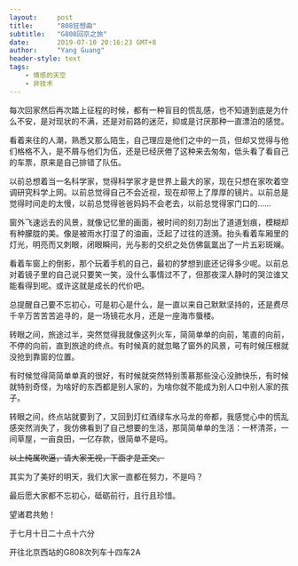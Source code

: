 ```yaml
---
layout:     post
title:      "808狂想曲"
subtitle:   "G808回京之旅"
date:       2019-07-10 20:16:23 GMT+8
author:     "Yang Guang"
header-style: text
tags:
    - 情感的天空
    - 非技术
---
```


每次回家然后再次踏上征程的时候，都有一种盲目的慌乱感，也不知道到底是为什么不安，是对现状的不满，还是对前路的迷茫，抑或是讨厌那种一直漂泊的感觉。

看着来往的人潮，熟悉又那么陌生，自己理应是他们之中的一员，但却又觉得与他们格格不入，是不屑与他们为伍，还是已经厌倦了这种来去匆匆，低头看了看自己的车票，原来是自己排错了队伍。

以前总想着当一名科学家，觉得科学家才是世界上最大的家，现在只想在家吹着空调研究科学上网。以前总觉得自己不会近视，现在却带上了厚厚的镜片。以前总是觉得时间走的太慢，以前总觉得爸爸妈妈不会老去，以前总觉得家门口的……

窗外飞速远去的风景，就像记忆里的画面，被时间的刻刀刮出了道道划痕，模糊却有种朦胧的美。像是被雨水打湿了的油画，泛起了过往的涟漪。抬头看着车厢里的灯光，明亮而又刺眼，闭眼瞬间，光与影的交织之处仿佛氤氲出了一片五彩斑斓。

看着车窗上的倒影，那个玩着手机的自己，最初的梦想到底还记得多少呢。以前总对着镜子里的自己说只要笑一笑，没什么事情过不了，但那夜深人静时的哭泣谁又能看得到呢。或许这就是成长的代价吧。

总提醒自己要不忘初心，可是初心是什么，是一直以来自己默默坚持的，还是费尽千辛万苦苦苦追寻的，是一场镜花水月，还是一座海市蜃楼。

转眼之间，旅途过半，突然觉得我就像这列火车，简简单单的向前，笔直的向前，不停的向前，直到旅途的终点。有时候真的就忽略了窗外的风景，可有时候压根就没抢到靠窗的位置。

有时候觉得简简单单真的很好，有时候就突然特别羡慕那些没心没肺快乐，有时候就特别奇怪，为啥好的东西都是别人家的，为啥你就不能成为别人口中别人家的孩子。

转眼之间，终点站就要到了，又回到灯红酒绿车水马龙的帝都，我感觉心中的慌乱感突然消失了，我仿佛看到了自己想要的生活，那简简单单的生活：一杯清茶，一间草屋，一亩良田，一亿存款，很简单不是吗。

~~以上纯属吹逼，请大家无视，下面才是正文。~~

其实为了美好的明天，我们大家一直都在努力，不是吗？

最后愿大家都不忘初心，砥砺前行，且行且珍惜。

望诸君共勉！

于七月十日二十点十六分

开往北京西站的G808次列车十四车2A